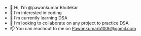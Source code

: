- 👋 Hi, I’m @pawankumar Bhutekar
- 👀 I’m interested in coding
- 🌱 I’m currently learning DSA
- 💞️ I’m looking to collaborate on any project to practice DSA
- 📫 You can reachout to me on Pawankumarb1006@gamil.com

<!---
pawankumar4907/pawankumar4907 is a ✨ special ✨ repository because its `README.md` (this file) appears on your GitHub profile.
You can click the Preview link to take a look at your changes.
--->
